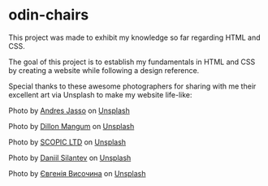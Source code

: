 # odin-chairs

This project was made to exhibit my knowledge so far regarding HTML and CSS.

The goal of this project is to establish my fundamentals in HTML and CSS by creating a website while following a design reference.

Special thanks to these awesome photographers for sharing with me their excellent art via Unsplash to make my website life-like:

Photo by <a href="https://unsplash.com/@andresjasso?utm_content=creditCopyText&utm_medium=referral&utm_source=unsplash">Andres Jasso</a> on <a href="https://unsplash.com/photos/empty-black-plastic-tub-chair-ssbgw3cKdXg?utm_content=creditCopyText&utm_medium=referral&utm_source=unsplash">Unsplash</a>

Photo by <a href="https://unsplash.com/@dillon_mangum?utm_content=creditCopyText&utm_medium=referral&utm_source=unsplash">Dillon Mangum</a> on <a href="https://unsplash.com/photos/white-wooden-armchair-9489sFfgk4c?utm_content=creditCopyText&utm_medium=referral&utm_source=unsplash">Unsplash</a>

Photo by <a href="https://unsplash.com/@scopicltd?utm_content=creditCopyText&utm_medium=referral&utm_source=unsplash">SCOPIC LTD</a> on <a href="https://unsplash.com/photos/brown-wooden-framed-gray-padded-chair-NLlWwR4d3qU?utm_content=creditCopyText&utm_medium=referral&utm_source=unsplash">Unsplash</a>

Photo by <a href="https://unsplash.com/@betagamma?utm_content=creditCopyText&utm_medium=referral&utm_source=unsplash">Daniil Silantev</a> on <a href="https://unsplash.com/photos/tufted-white-leather-sofa-chair-1P6AnKDw6S8?utm_content=creditCopyText&utm_medium=referral&utm_source=unsplash">Unsplash</a>
  
Photo by <a href="https://unsplash.com/@eugenivy_now?utm_content=creditCopyText&utm_medium=referral&utm_source=unsplash">Євгенія Височина</a> on <a href="https://unsplash.com/photos/white-padded-armchair-with-black-wooden-frame-1JJJIHh7-Mk?utm_content=creditCopyText&utm_medium=referral&utm_source=unsplash">Unsplash</a>
  